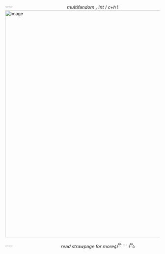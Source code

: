 𓎠𓎠 ︎ ︎ ︎ ︎ ︎ ︎ ︎ ︎ ︎ ︎ ︎ ︎ ︎ ︎ ︎ ︎ ︎ ︎ ︎ ︎ ︎ ︎ ︎︎︎ ︎ ︎ ︎ ︎ ︎ ︎ ︎ ︎ ︎ ︎ ︎ ︎ ︎ ︎ ︎ ︎ ︎ ︎ ︎ ︎ ︎ ︎𝘮𝘶𝘭𝘵𝘪𝘧𝘢𝘯𝘥𝘰𝘮 ◞ 𝘪𝘯𝘵 / 𝘤+𝘩 !
<img width="736" height="736" alt="image" src="https://github.com/user-attachments/assets/f83f5005-5e75-4c52-9ac6-1723817d719d" />
>

𓎠𓎠 ︎ ︎ ︎ ︎ ︎ ︎ ︎ ︎ ︎ ︎ ︎ ︎ ︎ ︎ ︎ ︎ ︎ ︎ ︎︎ ︎ ︎ ︎ ︎ ︎ ︎ ︎ ︎ ︎ ︎ ︎ ︎ ︎ ︎ ︎ ︎ ︎ ︎ ︎ ︎ ︎𝘳𝘦𝘢𝘥 𝘴𝘵𝘳𝘢𝘸𝘱𝘢𝘨𝘦 𝘧𝘰𝘳 𝘮𝘰𝘳𝘦໒꒰ྀི´ ˘ ` ꒱ྀིა 
